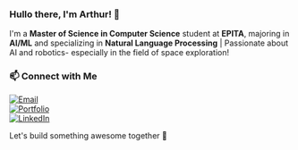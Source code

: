 ### Hullo there, I'm Arthur! 👋

I'm a **Master of Science in Computer Science** student at **EPITA**, majoring in **AI/ML** and specializing in **Natural Language Processing** | Passionate about AI and robotics- especially in the field of space exploration!

### 📫 Connect with Me
<div align="left">

  [![Email](https://img.shields.io/badge/Email-aguelennoc@gmail.com-red?style=for-the-badge&logo=gmail)](mailto:aguelennoc@gmail.com)  
  [![Portfolio](https://img.shields.io/badge/Website-guelennoc.com-brightgreen?style=for-the-badge)](https://www.guelennoc.com)  
  [![LinkedIn](https://img.shields.io/badge/LinkedIn-arthur-guelennoc-blue?style=for-the-badge&logo=linkedin)](https://www.linkedin.com/in/arthur-guelennoc)  

</div>

Let's build something awesome together 🚀
